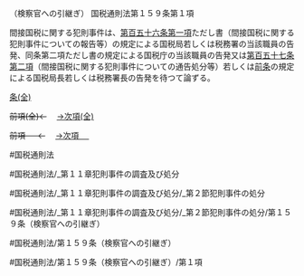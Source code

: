（検察官への引継ぎ）
国税通則法第１５９条第１項

間接国税に関する犯則事件は、[第百五十六条第一項](国税通則法＿＿＿＿＿第１５６条第１項)ただし書（間接国税に関する犯則事件についての報告等）の規定による国税局若しくは税務署の当該職員の告発、同条第二項ただし書の規定による国税庁の当該職員の告発又は[第百五十七条第二項](国税通則法＿＿＿＿＿第１５７条第２項)（間接国税に関する犯則事件についての通告処分等）若しくは[前条](国税通則法＿＿＿＿＿第１５８条第１項)の規定による国税局長若しくは税務署長の告発を待つて論ずる。

[条(全)](国税通則法＿＿＿＿＿第１５９条_.md)

~~前項(全)←~~　  [→次項(全)](国税通則法＿＿＿＿＿第１５９条第２項_.md)

~~前項 　 ←~~　  [→次項 　 ](国税通則法＿＿＿＿＿第１５９条第２項.md)



#国税通則法

#国税通則法/_第１１章犯則事件の調査及び処分

#国税通則法/_第１１章犯則事件の調査及び処分/_第２節犯則事件の処分

#国税通則法/_第１１章犯則事件の調査及び処分/_第２節犯則事件の処分/第１５９条（検察官への引継ぎ）

#国税通則法/第１５９条（検察官への引継ぎ）

#国税通則法/第１５９条（検察官への引継ぎ）/第１項

